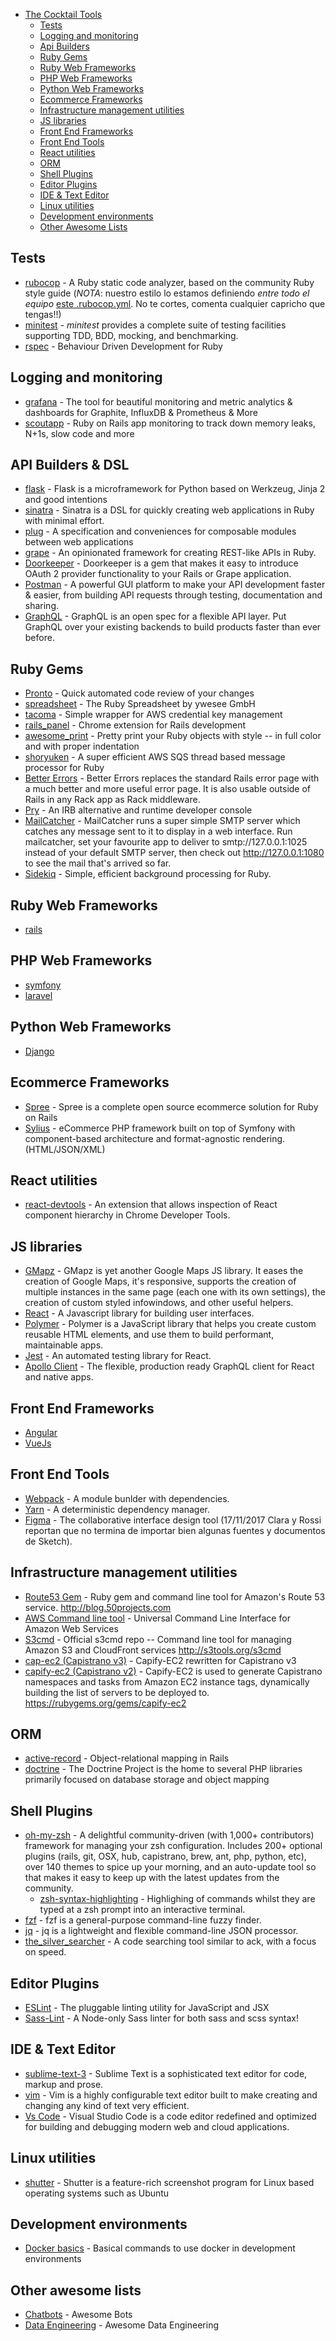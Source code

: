 * [The Cocktail Tools](#the-cocktail-tools)
  * [Tests](#tests)
  * [Logging and monitoring](#logging-and-monitoring)
  * [Api Builders](#api-builders)
  * [Ruby Gems](#ruby-gems)
  * [Ruby Web Frameworks](#ruby-web-frameworks)
  * [PHP Web Frameworks](#php-web-frameworks)
  * [Python Web Frameworks](#python-web-frameworks)
  * [Ecommerce Frameworks](#ecommerce-frameworks)
  * [Infrastructure management utilities](#infrastructure-management-utilities)
  * [JS libraries](#js-libraries)
  * [Front End Frameworks](#front-end-frameworks)
  * [Front End Tools](#front-end-tools)
  * [React utilities](#react-utilities)
  * [ORM](#orm)
  * [Shell Plugins](#shell-plugins)
  * [Editor Plugins](#editor-plugins)
  * [IDE & Text Editor](#ide--text-editor)
  * [Linux utilities](#linux-utilities)
  * [Development environments](#development-environments)
  * [Other Awesome Lists](#other-awesome-lists)

## Tests
  * [rubocop](https://github.com/bbatsov/rubocop) - A Ruby static code analyzer, based on the community Ruby style guide (*NOTA*: nuestro estilo lo estamos definiendo *entre todo el equipo* [este .rubocop.yml](https://github.com/the-cocktail/tools/blob/master/.rubocop.yml). No te cortes, comenta cualquier capricho que tengas!!)
  * [minitest](https://github.com/seattlerb/minitest) - _minitest_ provides a complete suite of testing facilities supporting TDD, BDD, mocking, and benchmarking.
  * [rspec](https://github.com/rspec/rspec) - Behaviour Driven Development for Ruby

## Logging and monitoring
  * [grafana](https://github.com/grafana/grafana) - The tool for beautiful monitoring and metric analytics & dashboards for Graphite, InfluxDB & Prometheus & More
  * [scoutapp](https://scoutapp.com/) - Ruby on Rails app monitoring to track down memory leaks, N+1s, slow code and more

## API Builders & DSL
  * [flask](http://flask.pocoo.org/) - Flask is a microframework for Python based on Werkzeug, Jinja 2 and good intentions
  * [sinatra](http://www.sinatrarb.com/) - Sinatra is a DSL for quickly creating web applications in Ruby with minimal effort.
  * [plug](https://github.com/elixir-lang/plug) - A specification and conveniences for composable modules between web applications
  * [grape](https://github.com/ruby-grape/grape) - An opinionated framework for creating REST-like APIs in Ruby.
  * [Doorkeeper](https://github.com/doorkeeper-gem/doorkeeper) - Doorkeeper is a gem that makes it easy to introduce OAuth 2 provider functionality to your Rails or Grape application.
  * [Postman](https://www.getpostman.com/) - A powerful GUI platform to make your API development faster & easier, from building API requests through testing, documentation and sharing.
  * [GraphQL](https://www.graphql.com/) - GraphQL is an open spec for a flexible API layer. Put GraphQL over your existing backends to build products faster than ever before.

## Ruby Gems
  * [Pronto](https://github.com/prontolabs/pronto) - Quick automated code review of your changes
  * [spreadsheet](https://github.com/zdavatz/spreadsheet) - The Ruby Spreadsheet by ywesee GmbH
  * [tacoma](https://github.com/pantulis/tacoma) - Simple wrapper for AWS credential key management
  * [rails_panel](https://github.com/dejan/rails_panel) - Chrome extension for Rails development
  * [awesome_print](https://github.com/awesome-print/awesome_print) - Pretty print your Ruby objects with style -- in full color and with proper indentation
  * [shoryuken](https://github.com/phstc/shoryuken) - A super efficient AWS SQS thread based message processor for Ruby
  * [Better Errors](https://github.com/charliesome/better_errors) - Better Errors replaces the standard Rails error page with a much better and more useful error page. It is also usable outside of Rails in any Rack app as Rack middleware.
  * [Pry](http://pryrepl.org/) - An IRB alternative and runtime developer console
  * [MailCatcher](https://mailcatcher.me/) - MailCatcher runs a super simple SMTP server which catches any message sent to it to display in a web interface. Run mailcatcher, set your favourite app to deliver to smtp://127.0.0.1:1025 instead of your default SMTP server, then check out http://127.0.0.1:1080 to see the mail that's arrived so far.
  * [Sidekiq](http://sidekiq.org/) - Simple, efficient background processing for Ruby.

## Ruby Web Frameworks
  * [rails](http://rubyonrails.org/)

## PHP Web Frameworks
  * [symfony](http://symfony.es/)
  * [laravel](https://laravel.com/)

## Python Web Frameworks
  * [Django](https://www.djangoproject.com/)

## Ecommerce Frameworks
  * [Spree](https://github.com/spree/spree) - Spree is a complete open source ecommerce solution for Ruby on Rails
  * [Sylius](https://github.com/Sylius/Sylius) - eCommerce PHP framework built on top of Symfony with component-based architecture and format-agnostic rendering. (HTML/JSON/XML)

## React utilities
  * [react-devtools](https://github.com/facebook/react-devtools) - An extension that allows inspection of React component hierarchy in Chrome Developer Tools.

## JS libraries
  * [GMapz](https://github.com/carloscabo/gmapz) - GMapz is yet another Google Maps JS library. It eases the creation of Google Maps, it's responsive, supports the creation of multiple instances in the same page (each one with its own settings), the creation of custom styled infowindows, and other useful helpers.
  * [React](https://facebook.github.io/react/) - A Javascript library for building user interfaces.
  * [Polymer](https://www.polymer-project.org/) - Polymer is a JavaScript library that helps you create custom reusable HTML elements, and use them to build performant, maintainable apps.
  * [Jest](https://facebook.github.io/jest/) - An automated testing library for React.
  * [Apollo Client](http://dev.apollodata.com/) - The flexible, production ready GraphQL client for React and native apps.

## Front End Frameworks
  * [Angular](https://angular.io/)
  * [VueJs](https://vuejs.org/)

## Front End Tools
  * [Webpack](https://webpack.js.org/) - A module bunlder with dependencies.
  * [Yarn](https://yarnpkg.com/lang/en/) - A deterministic dependency manager.
  * [Figma](https://www.figma.com/) - The collaborative interface design tool (17/11/2017 Clara y Rossi reportan que no termina de importar bien algunas fuentes y documentos de Sketch).

## Infrastructure management utilities
  * [Route53 Gem](https://github.com/pcorliss/ruby_route_53) - Ruby gem and command line tool for Amazon's Route 53 service. http://blog.50projects.com
  * [AWS Command line tool](https://github.com/aws/aws-cli) - Universal Command Line Interface for Amazon Web Services
  * [S3cmd](https://github.com/s3tools/s3cmd) - Official s3cmd repo -- Command line tool for managing Amazon S3 and CloudFront services http://s3tools.org/s3cmd
  * [cap-ec2 (Capistrano v3)](https://github.com/forward3d/cap-ec2) - Capify-EC2 rewritten for Capistrano v3
  * [capify-ec2 (Capistrano v2)](https://github.com/forward/capify-ec2) - Capify-EC2 is used to generate Capistrano namespaces and tasks from Amazon EC2 instance tags, dynamically building the list of servers to be deployed to. https://rubygems.org/gems/capify-ec2

## ORM
  * [active-record](https://github.com/rails/rails/tree/master/activerecord) - Object-relational mapping in Rails
  * [doctrine](http://www.doctrine-project.org/) - The Doctrine Project is the home to several PHP libraries primarily focused on database storage and object mapping

## Shell Plugins
  * [oh-my-zsh](https://github.com/robbyrussell/oh-my-zsh) - A delightful community-driven (with 1,000+ contributors) framework for managing your zsh configuration. Includes 200+ optional plugins (rails, git, OSX, hub, capistrano, brew, ant, php, python, etc), over 140 themes to spice up your morning, and an auto-update tool so that makes it easy to keep up with the latest updates from the community.
    * [zsh-syntax-highlighting](https://github.com/zsh-users/zsh-syntax-highlighting) - Highlighing of commands whilst they are typed at a zsh prompt into an interactive terminal.
  * [fzf](https://github.com/junegunn/fzf) - fzf is a general-purpose command-line fuzzy finder.
  * [jq](https://github.com/stedolan/jq) - jq is a lightweight and flexible command-line JSON processor.
  * [the_silver_searcher](https://github.com/ggreer/the_silver_searcher) - A code searching tool similar to ack, with a focus on speed.

## Editor Plugins
  * [ESLint](http://eslint.org/) - The pluggable linting utility for JavaScript and JSX
  * [Sass-Lint](https://www.npmjs.com/package/sass-lint) - A Node-only Sass linter for both sass and scss syntax!

## IDE & Text Editor
  * [sublime-text-3](https://www.sublimetext.com/3) - Sublime Text is a sophisticated text editor for code, markup and prose.
  * [vim](http://www.vim.org) - Vim is a highly configurable text editor built to make creating and changing any kind of text very efficient.
  * [Vs Code](https://code.visualstudio.com/) - Visual Studio Code is a code editor redefined and optimized for building and debugging modern web and cloud applications.

## Linux utilities
  * [shutter](http://shutter-project.org/) - Shutter is a feature-rich screenshot program for Linux based operating systems such as Ubuntu

## Development environments
  * [Docker basics](develop_with_docker.md) - Basical commands to use docker in development environments

## Other awesome lists
  * [Chatbots](https://github.com/BotCube/awesome-bots) - Awesome Bots
  * [Data Engineering](https://github.com/igorbarinov/awesome-data-engineering) - Awesome Data Engineering
